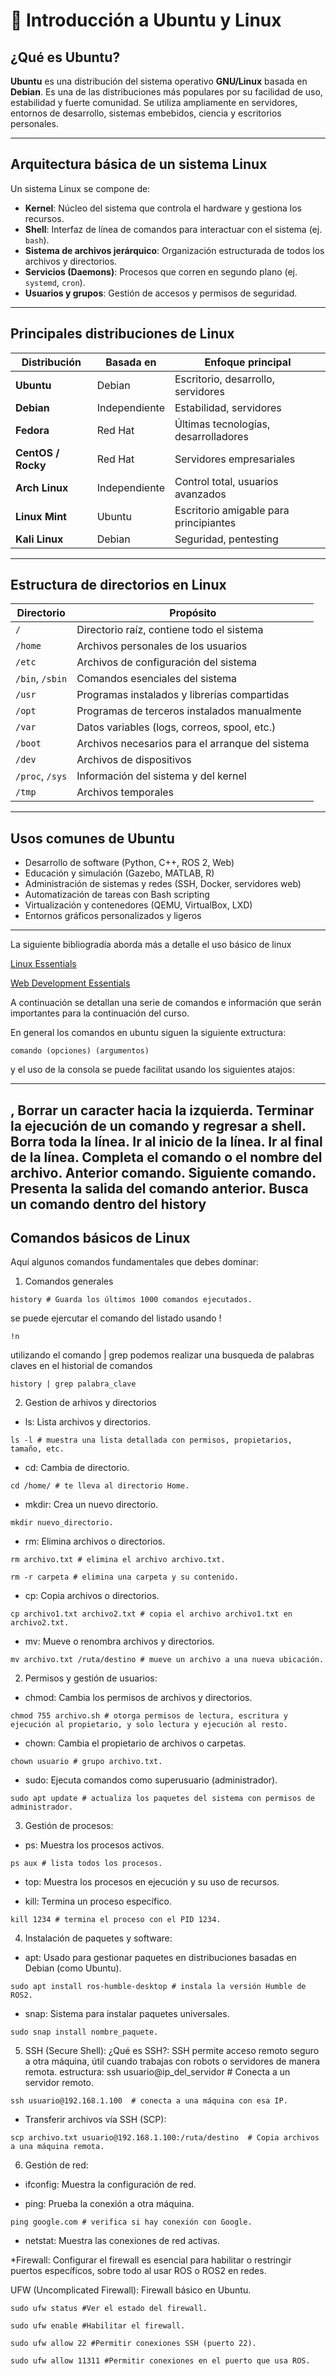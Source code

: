 # 🐧 Introducción a Ubuntu y Linux

##  ¿Qué es Ubuntu?

**Ubuntu** es una distribución del sistema operativo **GNU/Linux** basada en **Debian**. Es una de las distribuciones más populares por su facilidad de uso, estabilidad y fuerte comunidad. Se utiliza ampliamente en servidores, entornos de desarrollo, sistemas embebidos, ciencia y escritorios personales.

---

##  Arquitectura básica de un sistema Linux

Un sistema Linux se compone de:

- **Kernel**: Núcleo del sistema que controla el hardware y gestiona los recursos.
- **Shell**: Interfaz de línea de comandos para interactuar con el sistema (ej. `bash`).
- **Sistema de archivos jerárquico**: Organización estructurada de todos los archivos y directorios.
- **Servicios (Daemons)**: Procesos que corren en segundo plano (ej. `systemd`, `cron`).
- **Usuarios y grupos**: Gestión de accesos y permisos de seguridad.

---

##  Principales distribuciones de Linux

| Distribución       | Basada en    | Enfoque principal                     |
|--------------------|--------------|----------------------------------------|
| **Ubuntu**         | Debian       | Escritorio, desarrollo, servidores     |
| **Debian**         | Independiente| Estabilidad, servidores                |
| **Fedora**         | Red Hat      | Últimas tecnologías, desarrolladores   |
| **CentOS / Rocky** | Red Hat      | Servidores empresariales               |
| **Arch Linux**     | Independiente| Control total, usuarios avanzados      |
| **Linux Mint**     | Ubuntu       | Escritorio amigable para principiantes |
| **Kali Linux**     | Debian       | Seguridad, pentesting                  |

---

##  Estructura de directorios en Linux

| Directorio     | Propósito                                                   |
|----------------|-------------------------------------------------------------|
| `/`            | Directorio raíz, contiene todo el sistema                   |
| `/home`        | Archivos personales de los usuarios                         |
| `/etc`         | Archivos de configuración del sistema                       |
| `/bin`, `/sbin`| Comandos esenciales del sistema                             |
| `/usr`         | Programas instalados y librerías compartidas                |
| `/opt`         | Programas de terceros instalados manualmente                |
| `/var`         | Datos variables (logs, correos, spool, etc.)                |
| `/boot`        | Archivos necesarios para el arranque del sistema            |
| `/dev`         | Archivos de dispositivos                                    |
| `/proc`, `/sys`| Información del sistema y del kernel                        |
| `/tmp`         | Archivos temporales                                         |

---

## Usos comunes de Ubuntu

- Desarrollo de software (Python, C++, ROS 2, Web)
- Educación y simulación (Gazebo, MATLAB, R)
- Administración de sistemas y redes (SSH, Docker, servidores web)
- Automatización de tareas con Bash scripting
- Virtualización y contenedores (QEMU, VirtualBox, LXD)
- Entornos gráficos personalizados y ligeros

---

La siguiente bibliogradía aborda más a detalle el uso básico de linux 

[Linux Essentials](https://learning.lpi.org/es/learning-materials/010-160/)

[Web Development Essentials](https://learning.lpi.org/es/learning-materials/030-100/)

A continuación se detallan una serie de comandos e información que serán importantes para la continuación del curso.

En general los comandos en ubuntu siguen la siguiente extructura:
```
comando (opciones) (argumentos)
```
y el uso de la consola se puede facilitat usando los siguientes atajos:

---
<backspace>, <Ctrl-h> Borrar un caracter hacia la izquierda.
<Ctrl-c> Terminar la ejecución de un comando y regresar a shell.
<Ctrl-u> Borra toda la línea.
<Ctrl-a> Ir al inicio de la línea.
<Ctrl-e> Ir al final de la línea.
<tab> Completa el comando o el nombre del archivo.
<Flecha arriba> Anterior comando.
<Flecha abajo> Siguiente comando.
<Shift page-up> Presenta la salida del comando anterior.
<Ctrl-r> Busca un comando dentro del history
---

## Comandos básicos de Linux
Aquí algunos comandos fundamentales que debes dominar:
1. Comandos generales
```
history # Guarda los últimos 1000 comandos ejecutados.
```
se puede ejercutar el comando del listado usando !
```
!n
```
utilizando el comando | grep podemos realizar una busqueda de palabras claves en el historial de comandos
```
history | grep palabra_clave
```
2. Gestion de arhivos y directorios
* ls: Lista archivos y directorios.
```
ls -l # muestra una lista detallada con permisos, propietarios, tamaño, etc.
```
* cd: Cambia de directorio.
```
cd /home/ # te lleva al directorio Home.
```
* mkdir: Crea un nuevo directorio.
```
mkdir nuevo_directorio.
```

* rm: Elimina archivos o directorios.
```
rm archivo.txt # elimina el archivo archivo.txt.
```
```
rm -r carpeta # elimina una carpeta y su contenido.
```
* cp: Copia archivos o directorios.
```
cp archivo1.txt archivo2.txt # copia el archivo archivo1.txt en archivo2.txt.
```
* mv: Mueve o renombra archivos y directorios.
```
mv archivo.txt /ruta/destino # mueve un archivo a una nueva ubicación.
```
2. Permisos y gestión de usuarios:

* chmod: Cambia los permisos de archivos y directorios.
```
chmod 755 archivo.sh # otorga permisos de lectura, escritura y ejecución al propietario, y solo lectura y ejecución al resto.
```
* chown: Cambia el propietario de archivos o carpetas.
```
chown usuario # grupo archivo.txt.
```

* sudo: Ejecuta comandos como superusuario (administrador).
```
sudo apt update # actualiza los paquetes del sistema con permisos de administrador.
```
3. Gestión de procesos:

* ps: Muestra los procesos activos.
```
ps aux # lista todos los procesos.
```
* top: Muestra los procesos en ejecución y su uso de recursos.

* kill: Termina un proceso específico.
```
kill 1234 # termina el proceso con el PID 1234.
```
4. Instalación de paquetes y software:

* apt: Usado para gestionar paquetes en distribuciones basadas en Debian (como Ubuntu).
```
sudo apt install ros-humble-desktop # instala la versión Humble de ROS2.
```

* snap: Sistema para instalar paquetes universales.
```
sudo snap install nombre_paquete.
```
5. SSH (Secure Shell):
¿Qué es SSH?: SSH permite acceso remoto seguro a otra máquina, útil cuando trabajas con robots o servidores de manera remota.
estructura:  ssh usuario@ip_del_servidor # Conecta a un servidor remoto.
```
ssh usuario@192.168.1.100  # conecta a una máquina con esa IP.
```
* Transferir archivos vía SSH (SCP):
```
scp archivo.txt usuario@192.168.1.100:/ruta/destino  # Copia archivos a una máquina remota.
```
6. Gestión de red:
* ifconfig: Muestra la configuración de red.

* ping: Prueba la conexión a otra máquina.
```
ping google.com # verifica si hay conexión con Google.
```
* netstat: Muestra las conexiones de red activas.

*Firewall:
Configurar el firewall es esencial para habilitar o restringir puertos específicos, sobre todo al usar ROS o ROS2 en redes.

UFW (Uncomplicated Firewall): Firewall básico en Ubuntu.
```
sudo ufw status #Ver el estado del firewall.
```
```
sudo ufw enable #Habilitar el firewall.
```
```
sudo ufw allow 22 #Permitir conexiones SSH (puerto 22).
```
```
sudo ufw allow 11311 #Permitir conexiones en el puerto que usa ROS.
```
